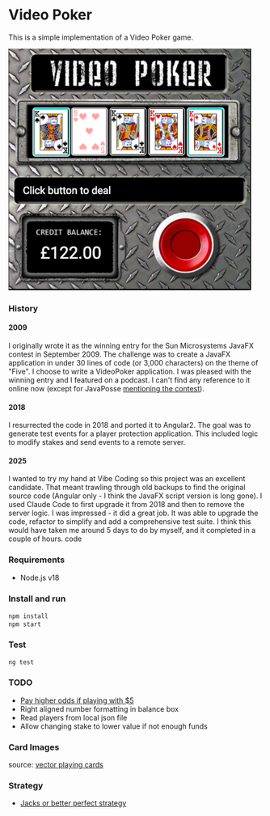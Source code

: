 # Video Poker

This is a simple implementation of a Video Poker game.

![Screenshot](./screenshot.png)

### History

#### 2009

I originally wrote it as the winning entry for the Sun Microsystems JavaFX contest in September 2009.  The challenge was to create a JavaFX application in under 30 lines of code (or 3,000 characters) on the theme of "Five".  I choose to write a VideoPoker application.  I was pleased with the winning entry and I featured on a podcast.  I can't find any reference to it online now (except for JavaPosse [mentioning the contest](http://javaposse.com/java_posse_280_newscast_for_sept_25th_2009)).

#### 2018

I resurrected the code in 2018 and ported it to Angular2.  The goal was to generate test events for a player protection application.
This included logic to modify stakes and send events to a remote server.

#### 2025

I wanted to try my hand at Vibe Coding so this project was an excellent candidate.  That meant trawling through old backups to find the original source code (Angular only - I think the JavaFX script version is long gone).  I used Claude Code to first upgrade it from 2018 and then to remove the server logic.  I was impressed - it did a great job.  It was able to upgrade the code, refactor to simplify and add a comprehensive test suite.  I think this would have taken me around 5 days to do by myself, and it completed in a couple of hours.
code
### Requirements

- Node.js v18

### Install and run

```
npm install
npm start
```

### Test

```
ng test
```

### TODO

- [Pay higher odds if playing with $5](https://www.gamblingsites.com/online-casino/video-poker/pay-tables/)
- Right aligned number formatting in balance box
- Read players from local json file
- Allow changing stake to lower value if not enough funds

### Card Images

source: [vector playing cards](https://code.google.com/archive/p/vector-playing-cards/)

### Strategy

- [Jacks or better perfect strategy](https://wizardofodds.com/games/video-poker/strategy/jacks-or-better/9-6/intermediate/)

